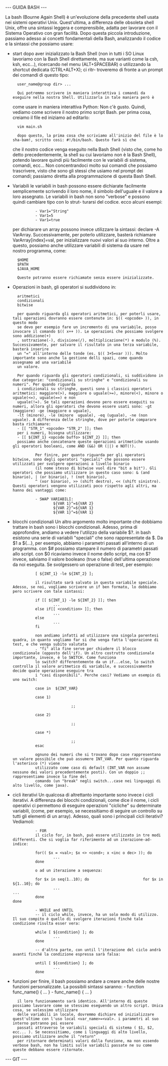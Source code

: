 --- GUIDA BASH ---

La bash (Bourne Again Shell) è un'evoluzione della precedente shell usata nei sistemi operativi Unix.
Quest'ultima, a differenza delle obsoleta  shell Unix, offre una sintassi leggera e comprensibile, adatta
per lavorare con il Sistema Operativo con gran facilità. Dopo questa piccola introduzione, passiamo adesso
ai concetti fondamentali della Bash, analizzando il codice e la sintassi che possiamo usare:

- start
        dopo aver inizializzato la Bash Shell (non in tutti i SO Linux lavoriamo con la Bash Shell direttamente, ma sue varianti
    come la csh, ksh, ecc...), ricercando nel menu (ALT+SPACEBAR) o utilizzando la shortcut dedicata (CTRL+ALT+X); ci ritr-
        troveremo di fronte a un prompt dei comandi di questo tipo:

        user_name@group dir> ...

        Qui potremmo scrivere in maniera interattiva i comandi da eseguire nella nostra Shell. Utilizzarla in tale maniera però è 
    come usare in maniera interattiva Python: Non c'è gusto. Quindi, vediamo come scrivere il nostro primo script Bash. per 
        prima cosa, creiamo il file ed iniziamo ad editarlo:

        vim main.sh

        dopo questo, la prima cosa che scriviamo all'inizio del file è lo sha-bam!, scritto cosi: #!/bin/bash. Questo farà sì che
    che il nostro codice venga eseguito nella Bash Shell (visto che, come ho detto precedentemente, la shell su cui lavoriamo
    non è la Bash Shell), potendo lavorare quindi più facilmente con le variabili di sistema, comandi, ecc... Non concentrandoci
        molto sui comandi che possiamo trascrivere, visto che sono gli stessi che usiamo nel prompt dei comandi; passiamo diretta
        alla programmazione di questa Bash Shell.

- Variabili
        le variabili in bash possono essere dichiarate facilmente semplicemente scrivendo il loro nome, il simbolo dell'uguale
    e il valore a loro assegnato. Le variabili in bash non sono "verbose" e possono quindi cambiare tipo con lo  strut-
    turarsi del codice. ecco alcuni esempi:

                - Var1="String"
                - Var1=5
                - Var1=true

    per dichiarare un array possono invece utilizzare la sintassi: declare -A VarArray. Successivamente, per poterlo utilizzare,
    basterà richiamare VarArray[index]=val, per inizializzare nuovi valori al suo interno. Oltre a questo, possiamo anche utilizzare
    variabili di sistema da usare nel nostro programma, come:

        $HOME
        $PATH
        $JAVA_HOME

        Queste potranno essere richiamate senza essere inizializzate.

- Operazioni
        in bash, gli operatori si suddividono in:

        aritmetici
        condizionali
        bitwise

        per quando riguarda gli operatori aritmetici, per poterli usare, tali operazioni dovranno essere contenute in: $(( <opcode> )), in questo modo
        se devo per esempio fare un incremento di una variabile, posso invocare il comando $(( x++ )). Le operazioni che possiamo svolgere sono addizione(+)
        , sottrazione(-), divisione(/), moltiplicazione(*) e modulo (%). Successivamente, per salvare il risultato in una terza variabile, basterà inserire
        un "=" all'interno delle tonde (es. $(( 3+5=var ))). Molto importante sono anche la gestione delli spazi, come quando assegnamo ad una variabile
        un valore. 

        Per quando riguarda gli operatori condizionali, si suddividono in due categorie: "condizionali su stringhe" e "condizionali su numeri". Per quando riguarda
        i condizionali su stringhe, questi sono i classici operatori aritmetici: maggiore(>), maggiore o uguale(>=), minore(<), minore o uguale(<=), uguale(==) e non
        uguale(!=). Se tali operazioni devono pero essere eseguiti su numeri, allora gli operatori che devono essere usati sono: -gt (maggiore) -ge (maggiore o uguale), 
        -lt (minore), -le (minore  uguale), -eq (uguale), -ne (non uguale). A differenza delle stringhe, dove per poterle comparare basta richiamare:
        - [[ "STR_1" <opcode> "STR_2" ]]; then
        per i numeri, bisogna utilizzare:
        - [[ ${INT_1} <opcode buffo> ${INT_2} ]]; then
        possiamo anche concatenare queste operazioni aritmetiche usando gli operatori booleani, come AND (&&) OR (||) e NOT(!).

                Per finire, per quanto riguarda per gli operatori bitwise, sono degli operatori "speciali" che possono essere utilizzati per svolgere operazioni a livello binario
                (il nome stesso di bitwise vuol dire "bit a bit"). Gli operatori che possiamo utilizzare in questo caso sono: & (and binario), | (or binario), ! (not binario), 
                ^ (xor binario), >> (shift destro), << (shift sinistro). Questi operatori vengono utilizzati poco rispetto agli altri, ma hanno dei vantaggi come:

                - SWAP VARIABILI:
                        ${VAR 1}^=${VAR 2}
                        ${VAR 2}^=${VAR 1}
                        ${VAR 1}^=${VAR 1}

- blocchi condizionali
                Un altro argomento molto importante che dobbiamo trattare in bash sono i blocchi condizionali. Adesso, prima di approfondire, andiamo a vedere l'utilizzo della 
        variabile $?. in bash esistono una serie di variabili "speciali" che sono rappresentate da $<num o car>. Da $1 a ${...}, per esempio, abbiamo i parametri
        passati all'interno di un programma. con $# possiamo stampare il numero di parametri passati allo script. con $0 ricaviamo invece il nome dello script, ma con $? 
                invece, salviamo il valore booleano (true o false) dell'ultima operazione da noi eseguita. Se svolgessero un operazione di test, per esempio:

                [ ${INT_1} -le ${INT_2} ];

                il risultato sarà salvato in questa variabile speciale. Adesso, se noi, vogliamo scrivere un if ben formato, lo dobbiamo pero scrivere con tale sintassi:

                if [[ ${INT_1} -le ${INT_2} ]]; then
                        ...
                else if[[ <condition> ]]; then
                        ...
                else 
                        ...
                fi

                non andiamo infatti ad utilizzare una singola parentesi quadra, in quanto vogliamo far si che venga fatta l'operazione di test, e che venga subito valutata
                . "fi" alla fine serve per chiudere il blocco condizionale (opposto dell'if). Un altro costrutto condizionale importante, invece, è lo SWITCH. Come funziona
                lo switch? differentemente da un if...else, lo switch controlla il valore aritmetico di variabile, e successivamente decide quale operazione eseguire tra 
                i "casi disponibili". Perche casi? Vediamo un esempio di uno switch:

                case in  ${INT_VAR}

                case 1)

                                ;;

                case 2)

                                ;;

                case *)

                                ;;
                esac

                ognuno dei numeri che si trovano dopo case rappresentano un valore possibile che può assumere INT_VAR. Per quanto riguarda l'asterisco (*) viene
                utilizzato come caso di default (INT_VAR non assume nessuno dei valori precedentemente posti). Con un doppio ;; rappresentiamo invece la fine del
                comando (un "break" negli switch...case nei linguaggi di alto livello, come java).

- cicli iterativi
                Un qualcosa di altrettanto importante sono invece i cicli iterativi. A differenza dei blocchi condizionali, come dice il nome, i cicli operativi ci permettono
                di eseguire operazioni "cicliche" su determinate variabili, (come, per esempio, se necessitiamo di seguire un controllo su tutti gli elementi di un array). Adesso, 
                quali sono i principali cicli iterativi? Vediamoli: 

                - FOR
                il ciclo for, in bash, può essere utilizzato in tre modi differenti. Che si voglia far riferimento ad un iterazione-ad-indice:

                for(( $x = <val>; $x <> <cond>; x <inc o dec> )); do
                        ...
                done

                o ad un iterazione a sequenza:

                for $x in seq(1..10); do                        for $x in ${1..10}; do
                        ...                                                                     ...
                done                                                            done

                - WHILE and UNTIL
                -- il ciclo while, invece, ha un solo modo di utilizzo. Il suo compito è quello di svolgere iterazioni finché tale condizione risulta esser vera:

                while [ ${condition} ]; do
                        ...
                done

                -- d'altra parte, con until l'iterazione del ciclo andrà avanti finché la condizione espressa sarà falsa:

                until [ ${condition} ]; do
                        ...
                done

- funzioni
        per finire, il bash possiamo andare a creare anche delle nostre funzioni personalizzate. La possibili sintassi saranno:
                - function func_name() {
                        ...
                }
                - func_name() {
                        ...
                }

        il loro funzionamento sarà identico. All'interno di queste possiamo lavorare come se stessimo eseguendo un altro script. Unica cosa, se volessimo utilizzare 
        delle variabili in locale, dovremmo dichiare ed inizializzare quest'ultime con l'uso local <var_name>=<val>. i parametri al suo interno potranno poi essere 
        passati attraverso le variabili speciali di sistema ( $1, $2, ecc... ). Se necessitiamo, come i linguaggi di alto livello, possiamo utilizzare anche il "return"
        per ritornare determinati valori dalla funzione, ma non essendo verbose bash, non ha limiti sulle variabili passate ne su come queste debbano essere ritornate.
 

--- GIT ---
